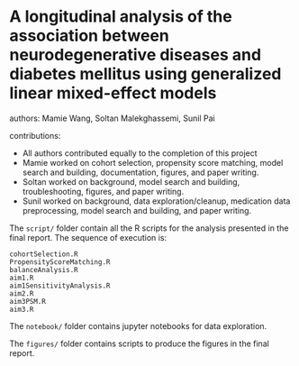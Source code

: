 # A longitudinal analysis of the association between neurodegenerative diseases and diabetes mellitus using generalized linear mixed-effect models

authors: Mamie Wang, Soltan Malekghassemi, Sunil Pai

contributions:
- All authors contributed equally to the completion of this project
- Mamie worked on cohort selection, propensity score matching, model search and building, documentation, figures, and paper writing.
- Soltan worked on background, model search and building, troubleshooting, figures, and paper writing.
- Sunil worked on background, data exploration/cleanup, medication data preprocessing, model search and building, and paper writing.

The `script/` folder contain all the R scripts for the analysis presented in the final report. The sequence of execution is:
```
cohortSelection.R
PropensityScoreMatching.R
balanceAnalysis.R
aim1.R
aim1SensitivityAnalysis.R
aim2.R
aim3PSM.R
aim3.R
```
The `notebook/` folder contains jupyter notebooks for data exploration.

The `figures/` folder contains scripts to produce the figures in the final report. 

